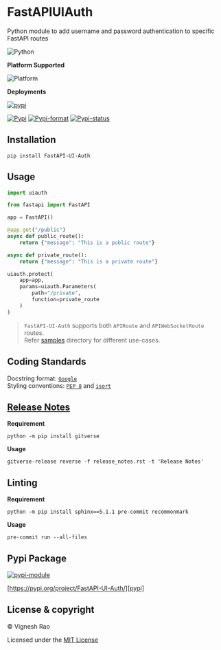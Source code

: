 # FastAPIUIAuth

Python module to add username and password authentication to specific FastAPI routes

![Python][label-pyversion]

**Platform Supported**

![Platform][label-platform]

**Deployments**

[![pypi][label-actions-pypi]][gha_pypi]

[![Pypi][label-pypi]][pypi]
[![Pypi-format][label-pypi-format]][pypi-files]
[![Pypi-status][label-pypi-status]][pypi]

## Installation

```shell
pip install FastAPI-UI-Auth
```

## Usage

```python
import uiauth

from fastapi import FastAPI

app = FastAPI()

@app.get("/public")
async def public_route():
    return {"message": "This is a public route"}

async def private_route():
    return {"message": "This is a private route"}

uiauth.protect(
    app=app,
    params=uiauth.Parameters(
        path="/private",
        function=private_route
    )
)
```

> `FastAPI-UI-Auth` supports both `APIRoute` and `APIWebSocketRoute` routes.<br>
> Refer [samples] directory for different use-cases.

## Coding Standards
Docstring format: [`Google`][google-docs] <br>
Styling conventions: [`PEP 8`][pep8] and [`isort`][isort]

## [Release Notes][release-notes]
**Requirement**
```shell
python -m pip install gitverse
```

**Usage**
```shell
gitverse-release reverse -f release_notes.rst -t 'Release Notes'
```

## Linting

**Requirement**
```shell
python -m pip install sphinx==5.1.1 pre-commit recommonmark
```

**Usage**
```shell
pre-commit run --all-files
```

## Pypi Package
[![pypi-module][label-pypi-package]][pypi-repo]

[https://pypi.org/project/FastAPI-UI-Auth/][pypi]

## License & copyright

&copy; Vignesh Rao

Licensed under the [MIT License][license]

[//]: # (Labels)

[3.11]: https://docs.python.org/3/whatsnew/3.11.html
[license]: https://github.com/thevickypedia/FastAPI-UI-Auth/blob/main/LICENSE
[google-docs]: https://google.github.io/styleguide/pyguide.html#38-comments-and-docstrings
[pep8]: https://www.python.org/dev/peps/pep-0008/
[isort]: https://pycqa.github.io/isort/
[samples]: https://github.com/thevickypedia/FastAPI-UI-Auth/tree/main/samples

[label-actions-pypi]: https://github.com/thevickypedia/FastAPI-UI-Auth/actions/workflows/python-publish.yml/badge.svg
[label-pypi]: https://img.shields.io/pypi/v/FastAPI-UI-Auth
[label-pypi-format]: https://img.shields.io/pypi/format/FastAPI-UI-Auth
[label-pypi-status]: https://img.shields.io/pypi/status/FastAPI-UI-Auth
[label-pypi-package]: https://img.shields.io/badge/Pypi%20Package-FastAPI-UI-Auth-blue?style=for-the-badge&logo=Python
[label-pyversion]: https://img.shields.io/badge/python-3.11%20%7C%203.12-blue
[label-platform]: https://img.shields.io/badge/Platform-Linux|macOS|Windows-1f425f.svg
[release-notes]: https://github.com/thevickypedia/FastAPI-UI-Auth/blob/main/release_notes.rst

[gha_pypi]: https://github.com/thevickypedia/FastAPI-UI-Auth/actions/workflows/python-publish.yml

[pypi]: https://pypi.org/project/FastAPI-UI-Auth
[pypi-files]: https://pypi.org/project/FastAPI-UI-Auth/#files
[pypi-repo]: https://packaging.python.org/tutorials/packaging-projects/
